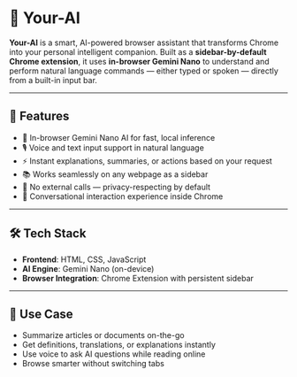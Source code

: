 # 🤖 Your-AI

**Your-AI** is a smart, AI-powered browser assistant that transforms Chrome into your personal intelligent companion. Built as a **sidebar-by-default Chrome extension**, it uses **in-browser Gemini Nano** to understand and perform natural language commands — either typed or spoken — directly from a built-in input bar.

---

## 🚀 Features

- 🧠 In-browser Gemini Nano AI for fast, local inference
- 🎙️ Voice and text input support in natural language
- ⚡ Instant explanations, summaries, or actions based on your request
- 📚 Works seamlessly on any webpage as a sidebar
- 🔐 No external calls — privacy-respecting by default
- 💬 Conversational interaction experience inside Chrome

---

## 🛠️ Tech Stack

- **Frontend**: HTML, CSS, JavaScript
- **AI Engine**: Gemini Nano (on-device)
- **Browser Integration**: Chrome Extension with persistent sidebar

---

## 🎯 Use Case

- Summarize articles or documents on-the-go  
- Get definitions, translations, or explanations instantly  
- Use voice to ask AI questions while reading online  
- Browse smarter without switching tabs
